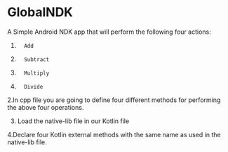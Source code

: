 # GlobalNDK
A Simple Android  NDK app that  will perform the following four actions:
1.       Add

2.       Subtract

3.       Multiply

4.       Divide

2.In cpp file  you are going to define four different methods for performing the above four operations.

3. Load the native-lib file in our Kotlin file

4.Declare four Kotlin external methods with the same name as used in the native-lib file.
